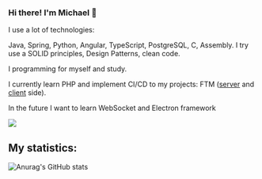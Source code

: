 ### Hi there! I'm Michael 👋
I use a lot of technologies:
<!-- <div>
<img src="https://github.com/devicons/devicon/blob/master/icons/java/java-original-wordmark.svg" title="Java" alt="Java" width="40" height="40" /> 
<img src="https://github.com/devicons/devicon/blob/master/icons/spring/spring-original-wordmark.svg" title="Spring" alt="Spring" width="40" height="40" />
<img src="https://github.com/devicons/devicon/blob/master/icons/python/python-original-wordmark.svg" title="Python" alt="Python" width="40" height="40" />
<img src=""
</div> -->

Java, Spring, Python, Angular, TypeScript, PostgreSQL, C, Assembly.  I try use a SOLID principles, Design Patterns, clean code. 

I programming for myself and study. 

I currently learn PHP and implement CI/CD to my projects: FTM ([server](https://github.com/ichal6/Follow-the-money-server) and [client](https://github.com/ichal6/Follow-the-money-Client) side).

In the future I want to learn WebSocket and Electron framework

<p align="left">
  <img src="https://github-readme-quotes.herokuapp.com/quote?theme=calm&animation=default&layout=default&font=default)](https://github.com/piyushsuthar/github-readme-quotes" />
</p>

## My statistics:
![Anurag's GitHub stats](https://github-readme-stats.vercel.app/api?username=ichal6&show_icons=true&theme=calm&hide_border=true)

<!--
**ichal6/ichal6** is a ✨ _special_ ✨ repository because its `README.md` (this file) appears on your GitHub profile.

Here are some ideas to get you started:

- 🔭 I’m currently working on ...
- 🌱 I’m currently learning ...
- 👯 I’m looking to collaborate on ...
- 🤔 I’m looking for help with ...
- 💬 Ask me about ...
- 📫 How to reach me: ...
- 😄 Pronouns: ...
- ⚡ Fun fact: ...
-->
